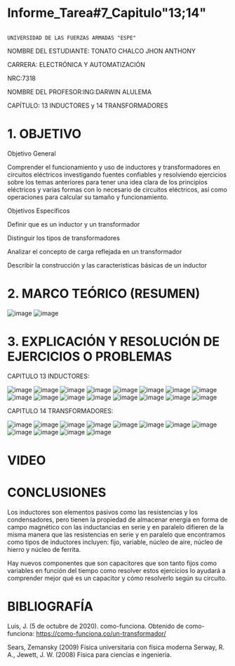 # Informe_Tarea#7_Capitulo"13;14"

                                                                  UNIVERSIDAD DE LAS FUERZAS ARMADAS "ESPE"

NOMBRE DEL ESTUDIANTE: TONATO CHALCO JHON ANTHONY

CARRERA: ELECTRÓNICA Y AUTOMATIZACIÓN

NRC:7318

NOMBRE DEL PROFESOR:ING:DARWIN ALULEMA

CAPÍTULO: 13 INDUCTORES y 14 TRANSFORMADORES

# 1. OBJETIVO

Objetivo General

Comprender el funcionamiento y uso de  inductores y transformadores en circuitos eléctricos investigando fuentes confiables y resolviendo ejercicios sobre los temas anteriores para  tener una idea clara de los principios eléctricos y varias formas con lo necesario de circuitos eléctricos, así como  operaciones  para calcular su tamaño y funcionamiento.

Objetivos Específicos

Definir que es un inductor y un transformador 

Distinguir los tipos de transformadores

Analizar el concepto de carga reflejada en un transformador 

Describir la construcción y las características básicas de un inductor

# 2. MARCO TEÓRICO (RESUMEN)

![image](https://user-images.githubusercontent.com/105689577/186051949-bd8eecf8-0de2-4f25-aa1a-7536b291791e.png)
![image](https://user-images.githubusercontent.com/105689577/186059677-dc30e195-becc-463f-8e6a-8ebc42e91209.png)

# 3. EXPLICACIÓN Y RESOLUCIÓN DE EJERCICIOS O PROBLEMAS

CAPITULO 13 INDUCTORES:

![image](https://user-images.githubusercontent.com/105689577/186059865-890cc2bc-58fa-4c52-be9b-ff95b34745d3.png)
![image](https://user-images.githubusercontent.com/105689577/186059957-f2f3efff-1906-4c73-91a3-b4f337c87d06.png)
![image](https://user-images.githubusercontent.com/105689577/186060042-6634b5c6-9441-4f28-81a9-b7c1b9906b61.png)
![image](https://user-images.githubusercontent.com/105689577/186060090-7244bd1f-4d90-4494-85cf-3ded7d1d3e4c.png)
![image](https://user-images.githubusercontent.com/105689577/186060127-ee4d3fa6-1cd5-4296-bd1c-023561be6e16.png)
![image](https://user-images.githubusercontent.com/105689577/186060199-19f051a8-1480-4c06-acae-bbfcbd1cc9e1.png)
![image](https://user-images.githubusercontent.com/105689577/186060256-31a653ee-9941-4055-979c-65e6aa25783b.png)
![image](https://user-images.githubusercontent.com/105689577/186060330-e10932c6-ee52-4f80-b57a-515cc9de653a.png)
![image](https://user-images.githubusercontent.com/105689577/186060379-59b25d18-453b-4705-a596-06a7452d05b5.png)
![image](https://user-images.githubusercontent.com/105689577/186060405-e1ec22d1-bd53-4db9-ab2f-a1e269af958b.png)
![image](https://user-images.githubusercontent.com/105689577/186060464-3a117d68-f8ca-45ef-9c11-815eb80e1489.png)
![image](https://user-images.githubusercontent.com/105689577/186060495-25e28c04-333a-4413-ad34-03ab4869c70e.png)
![image](https://user-images.githubusercontent.com/105689577/186060536-57ca0113-c565-4371-a8ef-b2a4c6684e43.png)
![image](https://user-images.githubusercontent.com/105689577/186060582-de87b492-3c43-41cf-97a6-ff4be268d4c9.png)
![image](https://user-images.githubusercontent.com/105689577/186060613-373730d7-2cf3-430c-9d34-622f643ca9eb.png)
![image](https://user-images.githubusercontent.com/105689577/186060644-63193d7c-63ed-4ffe-a38a-e012798dcca6.png)

CAPITULO 14 TRANSFORMADORES:

![image](https://user-images.githubusercontent.com/105689577/186060832-ab586636-3f69-4e68-9d15-3845b2f4a7d4.png)
![image](https://user-images.githubusercontent.com/105689577/186060876-227dd586-4b10-40a6-961f-9369be28b27f.png)
![image](https://user-images.githubusercontent.com/105689577/186060938-6e123be7-293f-4e75-9ce0-29b553617b09.png)
![image](https://user-images.githubusercontent.com/105689577/186060971-4a12f812-6637-4ffb-9afc-2aa5503dafaf.png)
![image](https://user-images.githubusercontent.com/105689577/186061024-8f5aa901-e3a6-425b-896e-1582127f99aa.png)
![image](https://user-images.githubusercontent.com/105689577/186061082-cd9d2b21-6f1b-42e2-9cff-d0555f903dfc.png)
![image](https://user-images.githubusercontent.com/105689577/186061128-85c9b875-779c-4ea8-98ab-f7c4b213389a.png)
![image](https://user-images.githubusercontent.com/105689577/186061181-5ad5f5bb-ffed-4f06-a83b-853d9b2efdaa.png)
![image](https://user-images.githubusercontent.com/105689577/186061220-5f18e492-b5a7-467f-b32c-0eaef585a011.png)
![image](https://user-images.githubusercontent.com/105689577/186061255-05b8dccb-50ef-47b6-93d7-2de854b6d846.png)
![image](https://user-images.githubusercontent.com/105689577/186061291-08ba0384-78f1-4087-a23c-c2a849eeba2b.png)
![image](https://user-images.githubusercontent.com/105689577/186061315-21dd1200-691a-4336-bee9-2df08950b038.png)

# VIDEO

# CONCLUSIONES

Los inductores son elementos pasivos como las resistencias y los condensadores, pero  tienen la propiedad de almacenar energía en forma de campo magnético con las inductancias en serie y en paralelo difieren de la misma manera que las resistencias en serie y en paralelo que encontramos como tipos de inductores incluyen: fijo, variable, núcleo de aire, núcleo de hierro y núcleo de ferrita. 

Hay nuevos componentes que son capacitores que son tanto fijos como variables en función del tiempo como resolver estos ejercicios lo ayudará a comprender mejor qué es un capacitor y cómo resolverlo según su circuito.

# BIBLIOGRAFÍA

Luis, J. (5 de octubre de 2020). como-funciona. Obtenido de como-funciona: https://como-funciona.co/un-transformador/

Sears, Zemansky (2009) Física universitaria con física moderna Serway, R. A., Jewett, J. W. (2008) Física para ciencias e ingeniería.
